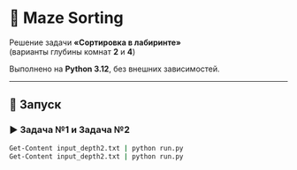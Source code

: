 # 🧩 Maze Sorting

Решение задачи **«Сортировка в лабиринте»**  
(варианты глубины комнат **2** и **4**)

Выполнено на **Python 3.12**, без внешних зависимостей.

---

## 🚀 Запуск

### ▶️ Задача №1 и Задача №2

```bash
Get-Content input_depth2.txt | python run.py
Get-Content input_depth2.txt | python run.py